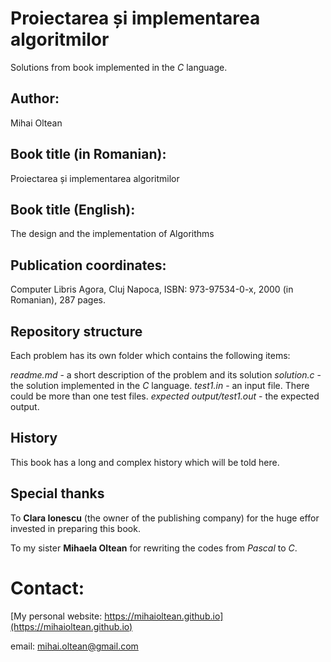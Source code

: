 # Proiectarea și implementarea algoritmilor
Solutions from book implemented in the *C* language.

## Author: 
Mihai Oltean

## Book title (in Romanian):
Proiectarea și implementarea algoritmilor

## Book title (English):
The design and the implementation of Algorithms

## Publication coordinates:
Computer Libris Agora, Cluj Napoca, ISBN: 973-97534-0-x, 2000 (in Romanian), 287 pages.

## Repository structure

Each problem has its own folder which contains the following items:

*readme.md* - a short description of the problem and its solution
*solution.c* - the solution implemented in the *C* language.
*test1.in* - an input file. There could be more than one test files.
*expected output/test1.out* - the expected output.

## History
This book has a long and complex history which will be told here.

## Special thanks

To **Clara Ionescu** (the owner of the publishing company) for the huge effor invested in preparing this book.

To my sister **Mihaela Oltean** for rewriting the codes from *Pascal* to *C*.

# Contact:

[My personal website: https://mihaioltean.github.io](https://mihaioltean.github.io)

email: mihai.oltean@gmail.com